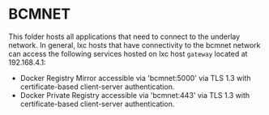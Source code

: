 
# BCMNET

This folder hosts all applications that need to connect to the underlay network. In general, lxc hosts that have connectivity to the bcmnet network can access the following services hosted on lxc host `gateway` located at 192.168.4.1:

* Docker Registry Mirror accessible via 'bcmnet:5000' via TLS 1.3 with certificate-based client-server authentication.
* Docker Private Registry accessible via 'bcmnet:443' via TLS 1.3 with certificate-based client-server authentication.





<!-- 
# `cachestack` for Bitcoin Cache Machine

The `cachestack` is a software-defined network that provides underlay networking and caching services for your LAN or routed network and is designed to work closely with [Bitcoin Cache Machine](https://github.com/farscapian/bitcoincachemachine). This helps keep traffic off your Internet connection, which is good for privacy and performance. Other services such as PXE boot for automated provisioning are possible. `cachestack` is meant to be deployed on a reliable always-on x86_x64 computer. `cachestack` is PLANNED to be deployable to three independent commodity x86_x64 for local high availability (this can be achieved with LXD clustering and VXLAN). Bitcoin `cachestack` is installed entirely via the LXD API.

The `cachestack` can be deployed with the following services:

* (implemented) - An untrusted bitcoind instance in archival mode and accepting P2P connections on the internal/trusted underlay network.
* (implemented) - An IPFS daemon for serving cached static content (planned).
* (implemented) - An HTTP/HTTPS proxy based on [squid]("http://www.squid-cache.org/") for HTTP and HTTPS requests originating from daemons operating in a BCS instance.
* (implemented) - One or more docker registry mirrors each configured as a pull-through cache.
* (implemented) - A private docker registry for those interested in controlling the build process.

In addition, the LXD daemon on the host running the `cachestack` is configured to prepare and serve LXC images with docker-ce installed to trusted clients on the LAN. All services are PLANNED be configured to use TOR for outbound queries (for cache misses) where appropriate. 

## How to Run Bitcoin `cachestack`

If you can run modern Ubuntu 18.04, you can run BCS. `cachestack` is exclusively deployed via the LXD API. This means you can "install locally" through a unix socket, or you can deploy BCS to a remote machine on the network through a TLS connection. See ./docs/installation/remote_lxd.md for more details.

Please remember that BCS is for testing purposes only and is under heavy development. REPEAT!!!! BCS SHOULD BE CONSIDERED FOR TESTING PURPOSES ONLY!

You can run BCS as a QEMU/KVM-based VM (see ./docs/installation/multipass.md) or on bare-metal (see ./docs/baremetal.md) running Ubuntu 18.04.  It doesn't really make any sense to run BCS "in the cloud" since its purpose is to provide underlay network services for home and small office settings.

# `cachestack` for Bitcoin Cache Machine

The `cachestack` is a software-defined network that provides underlay networking and caching services for your LAN or routed network and is designed to work closely with Bitcoin Cache Machine. This helps keep traffic off your Internet connection, which is good for privacy and performance. Other services such as PXE boot for automated provisioning are possible. `cachestack` is meant to be deployed on a reliable always-on x86_x64 computer. `cachestack` is PLANNED to be deployable to three independent commodity x86_x64 for local high availability. Bitcoin `cachestack` is installed entirely via the LXD API.

The `cachestack` can be deployed with the following services:
1) [required when in standalone mode] prepares and serves trusted LXD images to LXD clients,
2) [required] hosts one or more Docker Registry mirrors configured as [a pull-through cache](https://docs.docker.com/registry/recipes/mirror/)
3) [required] hosts a [private registry](https://docs.docker.com/registry/deploying/) for Docker images built during the BCM deployment process
4) [required] provides HTTP/HTTPS proxy/cache based on [Squid](http://www.squid-cache.org/)
5) [optional] IPFS node for 1) serving cached data to IPFS nodes on the LAN and 2) and pinning static content to /ipfs
6) [optional] TOR SOCKS5 proxy for BCM components making outbound client-server requests on the Internet
6) [optional] RSYNCD server to serve bulk data to LAN clients, such as pre-indexed Bitcoin blockchain data (useful for development). BCM components MAY use a remote cachestack/rsyncd instance for real-time file-system backups.
5) [optional] Bitcoin border node / archival node serving and downloading block over TOR. This can be useful during development; you can have an archival node serve blocks to more trusted full nodes.



In addition, the LXD daemon on the host running the `cachestack` is configured to prepare and serve LXC images with docker-ce installed to trusted clients on the LAN. All services are PLANNED be configured to use TOR for outbound queries (for cache misses) where appropriate. 

## How to Run Bitcoin `cachestack`

If you can run modern Ubuntu 18.04, you can run BCS. `cachestack` is exclusively deployed via the LXD API. This means you can "install locally" through a unix socket, or you can deploy BCS to a remote machine on the network through a TLS connection. See ./docs/installation/remote_lxd.md for more details.

Please remember that BCS is for testing purposes only and is under heavy development. REPEAT!!!! BCS SHOULD BE CONSIDERED FOR TESTING PURPOSES ONLY!

You can run BCS as a QEMU/KVM-based VM (see ./docs/installation/multipass.md) or on bare-metal (see ./docs/baremetal.md) running Ubuntu 18.04.  It doesn't really make any sense to run BCS "in the cloud" since its purpose is to provide underlay network services for home and small office settings.
 -->
